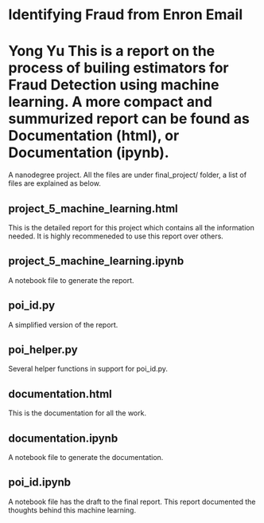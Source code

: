 # Identifying Fraud from Enron Email
Yong Yu
This is a report on the process of builing estimators for Fraud Detection using machine learning.
A more compact and summurized report can be found as Documentation (html), or Documentation (ipynb).
==============

A nanodegree project. All the files are under final_project/ folder, a list of files are explained as below.

## project_5_machine_learning.html
This is the detailed report for this project which contains all the information needed. It is highly recommeneded to use this report over others.

## project_5_machine_learning.ipynb
A notebook file to generate the report.

## poi_id.py
A simplified version of the report.

## poi_helper.py
Several helper functions in support for poi_id.py.

## documentation.html
This is the documentation for all the work.

## documentation.ipynb
A notebook file to generate the documentation.

## poi_id.ipynb
A notebook file has the draft to the final report. This report documented the thoughts behind this machine learning.